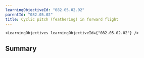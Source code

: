 ```yaml
---
learningObjectiveId: "082.05.02.02"
parentId: "082.05.02"
title: Cyclic pitch (feathering) in forward flight
---
```


```tsx eval
<LearningObjectives learningObjectiveId={"082.05.02.02"} />
```

## Summary
